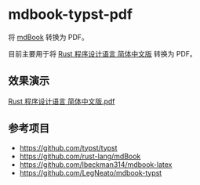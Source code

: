 # mdbook-typst-pdf

将 [mdBook](https://github.com/rust-lang/mdBook) 转换为 PDF。

目前主要用于将 [Rust 程序设计语言 简体中文版](https://kaisery.github.io/trpl-zh-cn) 转换为 PDF。

## 效果演示

[Rust 程序设计语言 简体中文版.pdf](https://kaisery.github.io/trpl-zh-cn/Rust%20%E7%A8%8B%E5%BA%8F%E8%AE%BE%E8%AE%A1%E8%AF%AD%E8%A8%80%20%E7%AE%80%E4%BD%93%E4%B8%AD%E6%96%87%E7%89%88.pdf)

## 参考项目

- https://github.com/typst/typst
- https://github.com/rust-lang/mdBook
- https://github.com/lbeckman314/mdbook-latex
- https://github.com/LegNeato/mdbook-typst
